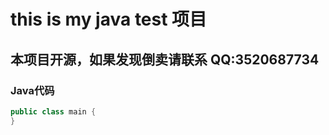 # this is my java test 项目

## 本项目开源，如果发现倒卖请联系 QQ:3520687734

### Java代码
```java
public class main {
}
